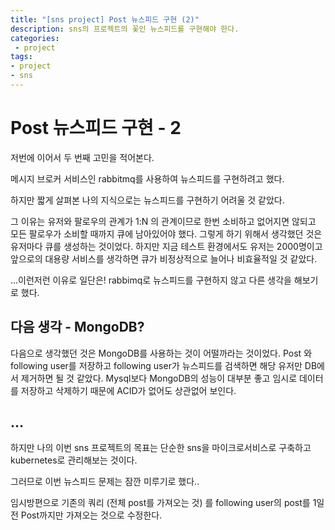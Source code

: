 ```yaml
---
title: "[sns project] Post 뉴스피드 구현 (2)"
description: sns의 프로젝트의 꽃인 뉴스피드를 구현해야 한다.
categories:
 - project
tags:
- project
- sns
---
```


# Post 뉴스피드 구현 - 2

저번에 이어서 두 번째 고민을 적어본다.

메시지 브로커 서비스인 rabbitmq를 사용하여 뉴스피드를 구현하려고 했다. 

하지만 짧게 살펴본 나의 지식으로는 뉴스피드를 구현하기 어려울 것 같았다. 

그 이유는 유저와 팔로우의 관계가 1:N 의 관계이므로 한번 소비하고 없어지면 않되고 모든 팔로우가 소비할 때까지 큐에 남아있어야 했다. 그렇게 하기 위해서 생각했던 것은 유저마다 큐를 생성하는 것이었다. 하지만 지금 테스트 환경에서도 유저는 2000명이고 앞으로의 대용량 서비스를 생각하면 큐가 비정상적으로 늘어나 비효율적일 것 같았다. 

...이런저런 이유로 일단은! rabbimq로 뉴스피드를 구현하지 않고  다른 생각을 해보기로 했다.



## 다음 생각 - MongoDB?

다음으로 생각했던 것은 MongoDB를 사용하는 것이 어떨까라는 것이었다. Post 와 following user를 저장하고 following user가 뉴스피드를 검색하면 해당 유저만 DB에서 제거하면 될 것 같았다. Mysql보다 MongoDB의 성능이 대부분 좋고 임시로 데이터를 저장하고 삭제하기 때문에 ACID가 없어도 상관없어 보인다.





## ...

하지만 나의 이번 sns 프로젝트의 목표는 단순한 sns을 마이크로서비스로 구축하고 kubernetes로 관리해보는 것이다.

그러므로 이번 뉴스피드 문제는 잠깐 미루기로 했다..

임시방편으로 기존의 쿼리 (전체 post를 가져오는 것) 를  following user의 post를 1일 전 Post까지만 가져오는 것으로 수정한다.

